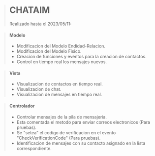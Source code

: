 > # CHATAIM 
> Realizado hasta el 2023/05/11:

> #### Modelo
> - Modificacion del Modelo Endidad-Relacion.
> - Modificacion del Modelo Fisico.
> - Creacion de funciones y eventos para la creacion de contactos.
> - Control en tiempo real los mensajes nuevos.

> #### Vista
> - Visualizacion de contactos en tiempo real.
> - Visualizacion de chat.
> - Visualizacion de mensajes en tiempo real.

> #### Controlador
> - Controlar mensajes de la pila de mensajeria.
> - Esta comentada el metodo para enviar correos electronicos (Para pruebas).
> - Se "setea" el codigo de verificacion en el evento "CheckVerificationCode" (Para pruebas).
> - Identificacion de mensajes con su contacto asignado en la lista correspondiente.